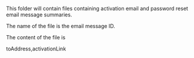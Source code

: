 This folder will contain files containing activation email and password reset email message summaries.

The name of the file is the email message ID.

The content of the file is

toAddress,activationLink
